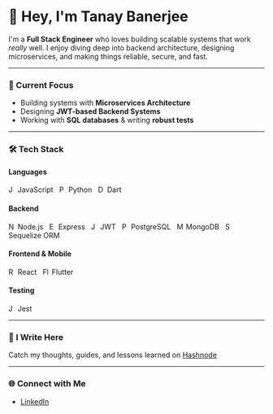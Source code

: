 # 👋 Hey, I'm Tanay Banerjee

I'm a **Full Stack Engineer** who loves building scalable systems that work *really* well. I enjoy diving deep into backend architecture, designing microservices, and making things reliable, secure, and fast.

---

### 🔧 Current Focus
- Building systems with **Microservices Architecture**
- Designing **JWT-based Backend Systems**
- Working with **SQL databases** & writing **robust tests**

---

### 🛠️ Tech Stack

#### Languages  
<img src="https://cdn.jsdelivr.net/gh/devicons/devicon/icons/javascript/javascript-original.svg" alt="JavaScript" width="14"/> JavaScript &nbsp;
<img src="https://cdn.jsdelivr.net/gh/devicons/devicon/icons/python/python-original.svg" alt="Python" width="14"/> Python &nbsp;
<img src="https://cdn.jsdelivr.net/gh/devicons/devicon/icons/dart/dart-original.svg" alt="Dart" width="14"/> Dart

#### Backend  
<img src="https://cdn.jsdelivr.net/gh/devicons/devicon/icons/nodejs/nodejs-original.svg" alt="Node.js" width="14"/> Node.js &nbsp;
<img src="https://cdn.jsdelivr.net/gh/devicons/devicon/icons/express/express-original.svg" alt="Express" width="14"/> Express &nbsp;
<img src="https://img.shields.io/badge/JWT-black?style=flat&logo=jsonwebtokens&logoColor=white" alt="JWT" height="14"/> JWT &nbsp;
<img src="https://cdn.jsdelivr.net/gh/devicons/devicon/icons/postgresql/postgresql-original.svg" alt="PostgreSQL" width="14"/> PostgreSQL &nbsp;
<img src="https://cdn.jsdelivr.net/gh/devicons/devicon/icons/mongodb/mongodb-original.svg" alt="MongoDB" width="14"/> MongoDB &nbsp;
<img src="https://avatars.githubusercontent.com/u/82084621?s=200&v=4" alt="Sequelize" width="14"/> Sequelize ORM

#### Frontend & Mobile  
<img src="https://cdn.jsdelivr.net/gh/devicons/devicon/icons/react/react-original.svg" alt="React" width="14"/> React &nbsp;
<img src="https://cdn.jsdelivr.net/gh/devicons/devicon/icons/flutter/flutter-original.svg" alt="Flutter" width="14"/> Flutter

#### Testing  
<img src="https://cdn.jsdelivr.net/gh/devicons/devicon/icons/jest/jest-plain.svg" alt="Jest" width="14"/> Jest



---

### 📝 I Write Here
Catch my thoughts, guides, and lessons learned on [Hashnode](https://iamtanaybanerjee.hashnode.dev/)

---

### 🌐 Connect with Me
- [LinkedIn](https://www.linkedin.com/in/tanaybanerjeedev)


